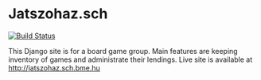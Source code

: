 # Jatszohaz.sch
[![Build Status](https://travis-ci.org/bubi24/jatszohaz.sch.svg?branch=master)](https://travis-ci.org/bubi24/jatszohaz.sch)

This Django site is for a board game group. Main features are keeping inventory of games and administrate their lendings.
Live site is available at http://jatszohaz.sch.bme.hu
